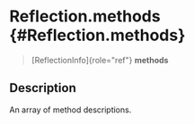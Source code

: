 Reflection.methods {#Reflection.methods}
==================

> [ReflectionInfo]{role="ref"} **methods**

Description
-----------

An array of method descriptions.
